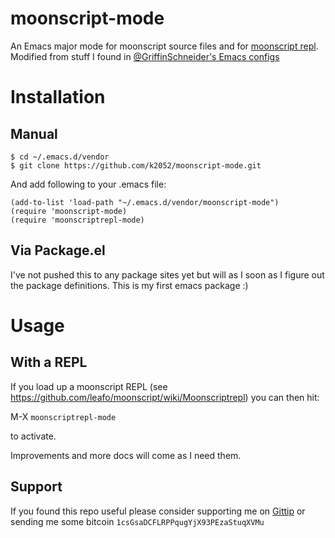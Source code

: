 # moonscript-mode

An Emacs major mode for moonscript source files and for [moonscript
repl](https://github.com/leafo/moonscript/wiki/Moonscriptrepl). 
Modified from stuff I found in [@GriffinSchneider's Emacs configs](https://github.com/GriffinSchneider/emacs-config)

# Installation

## Manual

    $ cd ~/.emacs.d/vendor
    $ git clone https://github.com/k2052/moonscript-mode.git

And add following to your .emacs file:

    (add-to-list 'load-path "~/.emacs.d/vendor/moonscript-mode")
    (require 'moonscript-mode)
    (require 'moonscriptrepl-mode)

## Via Package.el

I've not pushed this to any package sites yet but will as I soon as I figure out the package definitions. 
This is my first emacs package :)

# Usage

## With a REPL

If you load up a moonscript REPL (see https://github.com/leafo/moonscript/wiki/Moonscriptrepl) you can 
then hit:

<key>M</key>-<key>X</key> `moonscriptrepl-mode`

to activate.

Improvements and more docs will come as I need them.

## Support

If you found this repo useful please consider supporting me on [Gittip](https://www.gittip.com/k2052) or sending me some
bitcoin `1csGsaDCFLRPPqugYjX93PEzaStuqXVMu`
